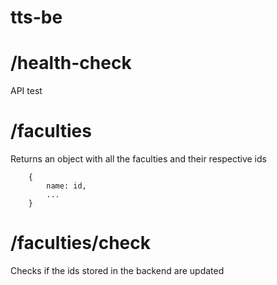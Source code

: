 # tts-be

# /health-check
API test 

# /faculties 
Returns an object with all the faculties and their respective ids

```
    {
        name: id,
        ...
    }
```

# /faculties/check
Checks if the ids stored in the backend are updated
